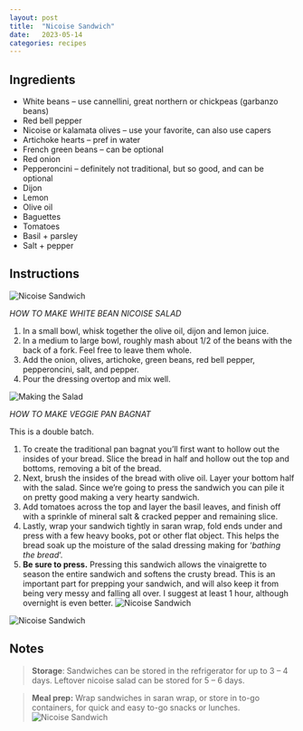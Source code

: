 ```yaml
---
layout: post
title:  "Nicoise Sandwich"
date:   2023-05-14
categories: recipes
---
```

Ingredients
--
- White beans – use cannellini, great northern or chickpeas (garbanzo beans)
- Red bell pepper
- Nicoise or kalamata olives – use your favorite, can also use capers
- Artichoke hearts – pref in water
- French green beans – can be optional
- Red onion
- Pepperoncini – definitely not traditional, but so good, and can be optional
- Dijon
- Lemon
- Olive oil
- Baguettes
- Tomatoes
- Basil + parsley
- Salt + pepper

Instructions
--

![Nicoise Sandwich](/assets/img/nicoise-sandwich/best-veggie-pan-bagnat-nicoise-salad-sandwich_8.jpg)

*HOW TO MAKE WHITE BEAN NICOISE SALAD*

1. In a small bowl, whisk together the olive oil, dijon and lemon juice.
2. In a medium to large bowl, roughly mash about 1/2 of the beans with the back of a fork. Feel free to leave them whole.
3. Add the onion, olives, artichoke, green beans, red bell pepper, pepperoncini, salt, and pepper.
4. Pour the dressing overtop and mix well.



![Making the Salad](/assets/img/nicoise-sandwich/white-bean-nicoise-recipe.jpg)


*HOW TO MAKE VEGGIE PAN BAGNAT*

This is a double batch.

1. To create the traditional pan bagnat you’ll first want to hollow out the insides of your bread. Slice the bread in half and hollow out the top and bottoms, removing a bit of the bread.
2. Next, brush the insides of the bread with olive oil. Layer your bottom half with the salad. Since we’re going to press the sandwich you can pile it on pretty good making a very hearty sandwich.
3. Add tomatoes across the top and layer the basil leaves, and finish off with a sprinkle of mineral salt & cracked pepper and remaining slice.
4. Lastly, wrap your sandwich tightly in saran wrap, fold ends under and press with a few heavy books, pot or other flat object. This helps the bread soak up the moisture of the salad dressing making for ‘_bathing the bread_‘.
5. **Be sure to press.** Pressing this sandwich allows the vinaigrette to season the entire sandwich and softens the crusty bread. This is an important part for prepping your sandwich, and will also keep it from being very messy and falling all over. I suggest at least 1 hour, although overnight is even better.
![Nicoise Sandwich](/assets/img/nicoise-sandwich/veggie-pan-bagnat-niciose.jpg)

![Nicoise Sandwich](/assets/img/nicoise-sandwich/pan-bagnat-vegetarian-nicoise-salad-sandwich-1.jpg)

Notes
--


>  **Storage**: Sandwiches can be stored in the refrigerator for up to 3 – 4 days. Leftover nicoise salad can be stored for 5 – 6 days.


> **Meal prep:** Wrap sandwiches in saran wrap, or store in to-go containers, for quick and easy to-go snacks or lunches.
![Nicoise Sandwich](/assets/img/nicoise-sandwich/vegetarian-pan-bagnat-9.jpg)